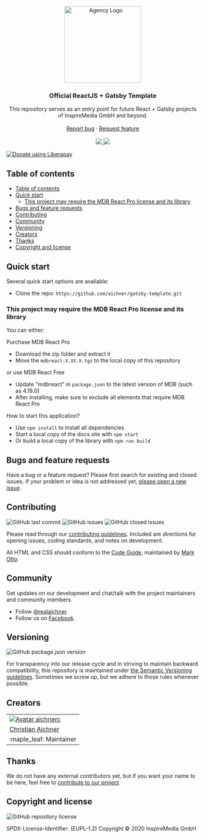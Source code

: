 <p align="center">
  <a href="https://www.inspiremedia.at" target="_blank" rel="noopener noreferrer">
    <img src="https://avatars1.githubusercontent.com/u/50574311?s=200&v=4" alt="Agency Logo" height="200" style="max-width: 100%" />
  </a>
</p>

<h3 align="center">Official ReactJS + Gatsby Template</h3>

<p align="center">
  This repository serves as an entry point for future React + Gatsby projects of InspireMedia GmbH and beyond.
  <br>
  <br>
  <a href="https://github.com/aichner/gatsby-template/issues/new?template=bug_report.md">Report bug</a>
  ·
  <a href="https://github.com/aichner/gatsby-template/issues/new?template=feature_request.md">Request feature</a>
  <br>
  <br>
  <a href="https://www.codacy.com/app/aichner/gatsby-template">
    <img src="https://api.codacy.com/project/badge/Grade/579c145ee6cf4d7e8ae7c1c78a13617a" />
  </a>
  <a href="https://liberapay.com/aichner/donate">
  <img src="http://img.shields.io/liberapay/receives/aichner.svg?logo=liberapay">
  </a>
</p>

<a href="https://liberapay.com/aichner/donate"><img alt="Donate using Liberapay" src="https://liberapay.com/assets/widgets/donate.svg"></a>

## Table of contents

- [Table of contents](#table-of-contents)
- [Quick start](#quick-start)
  - [This project may require the MDB React Pro license and its library](#this-project-may-require-the-mdb-react-pro-license-and-its-library)
- [Bugs and feature requests](#bugs-and-feature-requests)
- [Contributing](#contributing)
- [Community](#community)
- [Versioning](#versioning)
- [Creators](#creators)
- [Thanks](#thanks)
- [Copyright and license](#copyright-and-license)

## [](#quick-start)Quick start

Several quick start options are available:

- Clone the repo: `https://github.com/aichner/gatsby-template.git`

### This project may require the MDB React Pro license and its library

You can either:

Purchase MDB React Pro

- Download the zip folder and extract it
- Move the `mdbreact-X.XX.X.tgz` to the local copy of this repository

or use MDB React Free

- Update "mdbreact" in `package.json` to the latest version of MDB (such as 4.19.0)
- After installing, make sure to exclude all elements that require MDB React Pro

How to start this application?

- Use `npm install` to install all dependencies
- Start a local copy of the docs site with `npm start`
- Or build a local copy of the library with `npm run build`

## [](#bug-and-feature-requests)Bugs and feature requests

Have a bug or a feature request? Please first search for existing and closed issues. If your problem or idea is not
addressed yet, [please open a new issue](https://github.com/aichner/gatsby-template/issues/new/choose).

## [](#contributing)Contributing

![GitHub last commit](https://img.shields.io/github/last-commit/aichner/gatsby-template)
![GitHub issues](https://img.shields.io/github/issues-raw/aichner/gatsby-template)
![GitHub closed issues](https://img.shields.io/github/issues-closed-raw/aichner/gatsby-template?color=green)

Please read through our
[contributing guidelines](https://github.com/aichner/gatsby-template/blob/master/CONTRIBUTING.md). Included are
directions for opening issues, coding standards, and notes on development.

All HTML and CSS should conform to the [Code Guide](https://github.com/mdo/code-guide), maintained by
[Mark Otto](https://github.com/mdo).

## [](#community)Community

Get updates on our development and chat/talk with the project maintainers and community members.

- Follow [@realaichner](https://twitter.com/realaichner).
- Follow us on [Facebook](https://www.facebook.com/inspiremediagmbh).

## [](#versioning)Versioning

![GitHub package.json version](https://img.shields.io/github/package-json/v/aichner/gatsby-template)

For transparency into our release cycle and in striving to maintain backward compatibility, this repository is
maintained under [the Semantic Versioning guidelines](https://semver.org/). Sometimes we screw up, but we adhere to
those rules whenever possible.

## [](#creators)Creators

<table border="0">
	<tr>
    <td>
			<a href="https://github.com/aichnerc">
				<img src="https://avatars.githubusercontent.com/aichnerc?s=100" alt="Avatar aichnerc">
			</a>
		</td>
	</tr>
  <tr>
    <td><a href="https://github.com/aichnerc">Christian Aichner</a></td>
	</tr>
  <tr>
    <td>
      :maple_leaf: Maintainer
    </td>
  </td>
</table>

## [](#thanks)Thanks

We do not have any external contributors yet, but if you want your name to be here, feel free
to [contribute to our project](#contributing).

## [](#copyright-and-license)Copyright and license

![GitHub repository license](https://img.shields.io/badge/license-EUPL--1.2-blue)

SPDX-License-Identifier: (EUPL-1.2)
Copyright © 2020 InspireMedia GmbH
